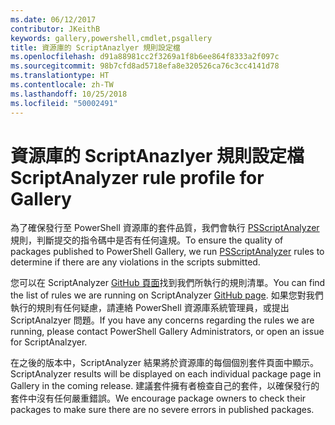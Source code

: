 ```yaml
---
ms.date: 06/12/2017
contributor: JKeithB
keywords: gallery,powershell,cmdlet,psgallery
title: 資源庫的 ScriptAnazlyer 規則設定檔
ms.openlocfilehash: d91a88981cc2f3269a1f8b6ee864f8333a2f097c
ms.sourcegitcommit: 98b7cfd8ad5718efa8e320526ca76c3cc4141d78
ms.translationtype: HT
ms.contentlocale: zh-TW
ms.lasthandoff: 10/25/2018
ms.locfileid: "50002491"
---
```

# <a name="scriptanalyzer-rule-profile-for-gallery"></a><span data-ttu-id="1a9d7-103">資源庫的 ScriptAnazlyer 規則設定檔</span><span class="sxs-lookup"><span data-stu-id="1a9d7-103">ScriptAnalyzer rule profile for Gallery</span></span>

<span data-ttu-id="1a9d7-104">為了確保發行至 PowerShell 資源庫的套件品質，我們會執行 [PSScriptAnalyzer](https://github.com/PowerShell/PSScriptAnalyzer) 規則，判斷提交的指令碼中是否有任何違規。</span><span class="sxs-lookup"><span data-stu-id="1a9d7-104">To ensure the quality of packages published to PowerShell Gallery, we run [PSScriptAnalyzer](https://github.com/PowerShell/PSScriptAnalyzer) rules to determine if there are any violations in the scripts submitted.</span></span>

<span data-ttu-id="1a9d7-105">您可以在 ScriptAnalyzer [GitHub 頁面](https://github.com/PowerShell/PSScriptAnalyzer/blob/development/Engine/Settings/PSGallery.psd1)找到我們所執行的規則清單。</span><span class="sxs-lookup"><span data-stu-id="1a9d7-105">You can find the list of rules we are running on ScriptAnalyzer [GitHub page](https://github.com/PowerShell/PSScriptAnalyzer/blob/development/Engine/Settings/PSGallery.psd1).</span></span>
<span data-ttu-id="1a9d7-106">如果您對我們執行的規則有任何疑慮，請連絡 PowerShell 資源庫系統管理員，或提出 ScriptAnalzyer 問題。</span><span class="sxs-lookup"><span data-stu-id="1a9d7-106">If you have any concerns regarding the rules we are running, please contact PowerShell Gallery Administrators, or open an issue for ScriptAnalzyer.</span></span>

<span data-ttu-id="1a9d7-107">在之後的版本中，ScriptAnalyzer 結果將於資源庫的每個個別套件頁面中顯示。</span><span class="sxs-lookup"><span data-stu-id="1a9d7-107">ScriptAnalyzer results will be displayed on each individual package page in Gallery in the coming release.</span></span> <span data-ttu-id="1a9d7-108">建議套件擁有者檢查自己的套件，以確保發行的套件中沒有任何嚴重錯誤。</span><span class="sxs-lookup"><span data-stu-id="1a9d7-108">We encourage package owners to check their packages to make sure there are no severe errors in published packages.</span></span>
